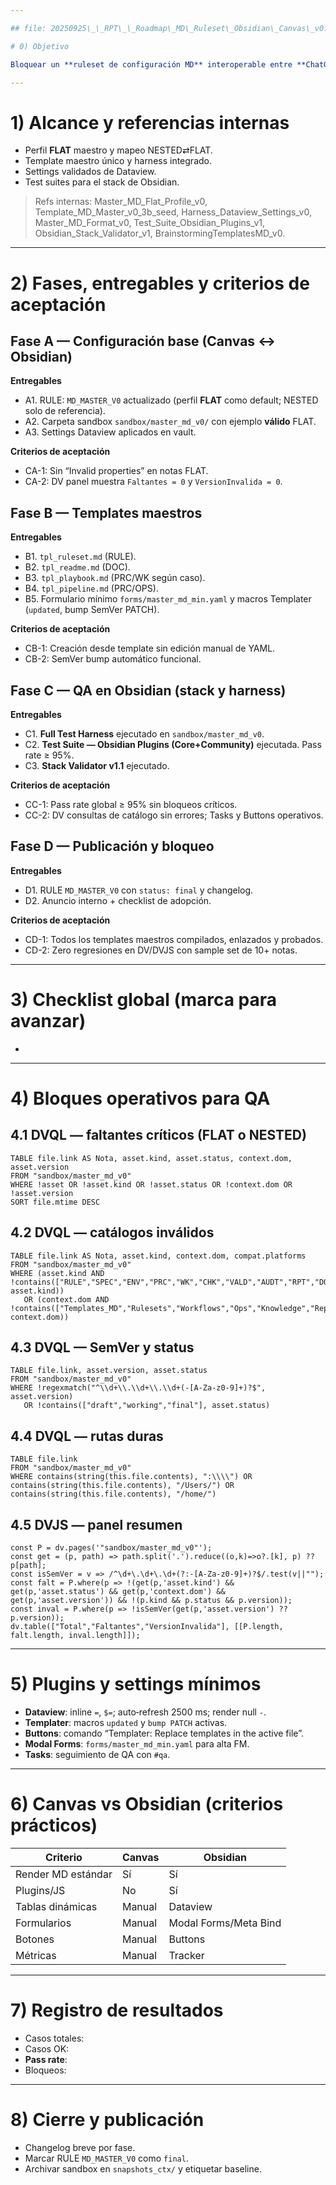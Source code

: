 ```yaml
---

## file: 20250925\_\_RPT\_\_Roadmap\_MD\_Ruleset\_Obsidian\_Canvas\_v0.md code: PLAN name: Roadmap\_MDRuleset\_ObsidianCanvas kind: RPT version: 0.1.0-draft date: 2025-09-25 owner: AingZ\_Platform · ArchOps status: working ruleset: MD\_MASTER\_V0 platforms: [GPT5, OBSIDIAN] triggers: [TRG\_LINT\_YAML, TRG\_QA\_VALM] updated: 2025-09-25T00:00:00-03:00

# 0) Objetivo

Bloquear un **ruleset de configuración MD** interoperable entre **ChatGPT Canvas** y **Obsidian**. Luego generar y validar los **templates maestros**: RULESET, README, PLAYBOOK y PIPELINE. Cerrar con test de aceptación y publicar baseline `final`.

---
```


# 1) Alcance y referencias internas

- Perfil **FLAT** maestro y mapeo NESTED⇄FLAT.
- Template maestro único y harness integrado.
- Settings validados de Dataview.
- Test suites para el stack de Obsidian.

> Refs internas: Master\_MD\_Flat\_Profile\_v0, Template\_MD\_Master\_v0\_3b\_seed, Harness\_Dataview\_Settings\_v0, Master\_MD\_Format\_v0, Test\_Suite\_Obsidian\_Plugins\_v1, Obsidian\_Stack\_Validator\_v1, BrainstormingTemplatesMD\_v0.

---

# 2) Fases, entregables y criterios de aceptación

## Fase A — Configuración base (Canvas ↔ Obsidian)

**Entregables**

- A1. RULE: `MD_MASTER_V0` actualizado (perfil **FLAT** como default; NESTED solo de referencia).
- A2. Carpeta sandbox `sandbox/master_md_v0/` con ejemplo **válido** FLAT.
- A3. Settings Dataview aplicados en vault.

**Criterios de aceptación**

- CA-1: Sin “Invalid properties” en notas FLAT.
- CA-2: DV panel muestra `Faltantes = 0` y `VersionInvalida = 0`.

## Fase B — Templates maestros

**Entregables**

- B1. `tpl_ruleset.md` (RULE).
- B2. `tpl_readme.md` (DOC).
- B3. `tpl_playbook.md` (PRC/WK según caso).
- B4. `tpl_pipeline.md` (PRC/OPS).
- B5. Formulario mínimo `forms/master_md_min.yaml` y macros Templater (`updated`, bump SemVer PATCH).

**Criterios de aceptación**

- CB-1: Creación desde template sin edición manual de YAML.
- CB-2: SemVer bump automático funcional.

## Fase C — QA en Obsidian (stack y harness)

**Entregables**

- C1. **Full Test Harness** ejecutado en `sandbox/master_md_v0`.
- C2. **Test Suite — Obsidian Plugins (Core+Community)** ejecutada. Pass rate ≥ 95%.
- C3. **Stack Validator v1.1** ejecutado.

**Criterios de aceptación**

- CC-1: Pass rate global ≥ 95% sin bloqueos críticos.
- CC-2: DV consultas de catálogo sin errores; Tasks y Buttons operativos.

## Fase D — Publicación y bloqueo

**Entregables**

- D1. RULE `MD_MASTER_V0` con `status: final` y changelog.
- D2. Anuncio interno + checklist de adopción.

**Criterios de aceptación**

- CD-1: Todos los templates maestros compilados, enlazados y probados.
- CD-2: Zero regresiones en DV/DVJS con sample set de 10+ notas.

---

# 3) Checklist global (marca para avanzar)

-

---

# 4) Bloques operativos para QA

## 4.1 DVQL — faltantes críticos (FLAT o NESTED)

```dataview
TABLE file.link AS Nota, asset.kind, asset.status, context.dom, asset.version
FROM "sandbox/master_md_v0"
WHERE !asset OR !asset.kind OR !asset.status OR !context.dom OR !asset.version
SORT file.mtime DESC
```

## 4.2 DVQL — catálogos inválidos

```dataview
TABLE file.link AS Nota, asset.kind, context.dom, compat.platforms
FROM "sandbox/master_md_v0"
WHERE (asset.kind AND !contains(["RULE","SPEC","ENV","PRC","WK","CHK","VALD","AUDT","RPT","DOC","TPL"], asset.kind))
   OR (context.dom AND !contains(["Templates_MD","Rulesets","Workflows","Ops","Knowledge","Reports"], context.dom))
```

## 4.3 DVQL — SemVer y status

```dataview
TABLE file.link, asset.version, asset.status
FROM "sandbox/master_md_v0"
WHERE !regexmatch("^\\d+\\.\\d+\\.\\d+(-[A-Za-z0-9]+)?$", asset.version)
   OR !contains(["draft","working","final"], asset.status)
```

## 4.4 DVQL — rutas duras

```dataview
TABLE file.link
FROM "sandbox/master_md_v0"
WHERE contains(string(this.file.contents), ":\\\\") OR contains(string(this.file.contents), "/Users/") OR contains(string(this.file.contents), "/home/")
```

## 4.5 DVJS — panel resumen

```dataviewjs
const P = dv.pages('"sandbox/master_md_v0"');
const get = (p, path) => path.split('.').reduce((o,k)=>o?.[k], p) ?? p[path];
const isSemVer = v => /^\d+\.\d+\.\d+(?:-[A-Za-z0-9]+)?$/.test(v||"");
const falt = P.where(p => !(get(p,'asset.kind') && get(p,'asset.status') && get(p,'context.dom') && get(p,'asset.version')) && !(p.kind && p.status && p.version));
const inval = P.where(p => !isSemVer(get(p,'asset.version') ?? p.version));
dv.table(["Total","Faltantes","VersionInvalida"], [[P.length, falt.length, inval.length]]);
```

---

# 5) Plugins y settings mínimos

- **Dataview**: inline `=`, `$=`; auto‑refresh 2500 ms; render null `-`.
- **Templater**: macros `updated` y `bump PATCH` activas.
- **Buttons**: comando “Templater: Replace templates in the active file”.
- **Modal Forms**: `forms/master_md_min.yaml` para alta FM.
- **Tasks**: seguimiento de QA con `#qa`.

---

# 6) Canvas vs Obsidian (criterios prácticos)

| Criterio           | Canvas | Obsidian              |
| ------------------ | ------ | --------------------- |
| Render MD estándar | Sí     | Sí                    |
| Plugins/JS         | No     | Sí                    |
| Tablas dinámicas   | Manual | Dataview              |
| Formularios        | Manual | Modal Forms/Meta Bind |
| Botones            | Manual | Buttons               |
| Métricas           | Manual | Tracker               |

---

# 7) Registro de resultados

- Casos totales:
- Casos OK:
- **Pass rate**:
- Bloqueos:

---

# 8) Cierre y publicación

- Changelog breve por fase.
- Marcar RULE `MD_MASTER_V0` como `final`.
- Archivar sandbox en `snapshots_ctx/` y etiquetar baseline.

